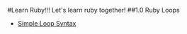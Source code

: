 #Learn Ruby!!!
Let's learn ruby together!
##1.0 Ruby Loops
+ [Simple Loop Syntax](http://goo.gl/Uw5C4L)
